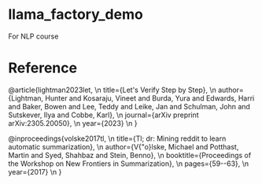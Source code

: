 # llama_factory_demo
For NLP course



# Reference
@article{lightman2023let, \n
  title={Let's Verify Step by Step}, \n
  author={Lightman, Hunter and Kosaraju, Vineet and Burda, Yura and Edwards, Harri and Baker, Bowen and Lee, Teddy and Leike, Jan and Schulman, John and Sutskever, Ilya and Cobbe, Karl}, \n
  journal={arXiv preprint arXiv:2305.20050}, \n
  year={2023} \n
}

@inproceedings{volske2017tl, \n
  title={Tl; dr: Mining reddit to learn automatic summarization}, \n
  author={V{\"o}lske, Michael and Potthast, Martin and Syed, Shahbaz and Stein, Benno}, \n
  booktitle={Proceedings of the Workshop on New Frontiers in Summarization}, \n
  pages={59--63}, \n
  year={2017} \n
}
